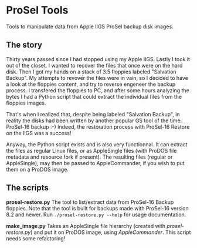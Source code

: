 # ProSel Tools

Tools to manipulate data from Apple IIGS ProSel backup disk images.

## The story

Thirty years passed since I had stopped using my Apple IIGS. Lastly I took it out of the closet. I wanted to recover the files that once were on the hard disk. Then I got my hands on a stack of 3.5 floppies labeled "Salvation Backup". My attempts to revover the files were in vain, so I decided to have a look at the floppies content, and try to reverse engeneer the backup process. I transfered the floppies to PC, and after some hours analyzing the bytes I had a Python script that could extract the individual files from the floppies images.

That's when I realized that, despite being labeled "Salvation Backup", in reality the disks had been written by another popular GS tool of the time: ProSel-16 backup :-) Indeed, the restoration process with ProSel-16 Restore on the IIGS was a success!

Anyway, the Python script exists and is also very functionnal. It can extract the files as regular Linux files, or as AppleSingle files (with ProDOS file metadata and resource fork if present). The resulting files (regular or AppleSingle), may then be passed to AppleCommander, if you wish to put them on a ProDOS image.

## The scripts

**prosel-restore.py** The tool to list/extract data from ProSel-16 Backup floppies. Note that the tool is built for backups made with ProSel-16 version 8.2 and newer. Run `./prosel-restore.py --help` for usage documentation.

**make_image.py** Takes an AppleSingle file hierarchy (created with *prosel-restore.py*) and put it on ProDOS image, using *AppleCommander*. This script needs some refactoring!
